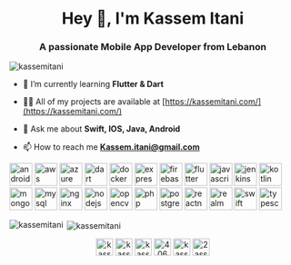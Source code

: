 <h1 align="center">Hey 👋, I'm Kassem Itani</h1>
<h3 align="center">A passionate Mobile App Developer from Lebanon</h3>

<p align="left"> <img src="https://komarev.com/ghpvc/?username=kassemitani" alt="kassemitani" /> </p>

- 🌱 I’m currently learning **Flutter & Dart**

- 👨‍💻 All of my projects are available at [https://kassemitani.com/](https://kassemitani.com/)

- 💬 Ask me about **Swift, IOS, Java, Android**

- 📫 How to reach me **Kassem.itani@gmail.com**

<p align="left"><img src="https://devicons.github.io/devicon/devicon.git/icons/android/android-original-wordmark.svg" alt="android" width="40" height="40"/> <img src="https://devicons.github.io/devicon/devicon.git/icons/amazonwebservices/amazonwebservices-original-wordmark.svg" alt="aws" width="40" height="40"/> <img src="https://www.vectorlogo.zone/logos/microsoft_azure/microsoft_azure-icon.svg" alt="azure" width="40" height="40"/> <img src="https://www.vectorlogo.zone/logos/dartlang/dartlang-icon.svg" alt="dart" width="40" height="40"/> <img src="https://devicons.github.io/devicon/devicon.git/icons/docker/docker-original-wordmark.svg" alt="docker" width="40" height="40"/> <img src="https://devicons.github.io/devicon/devicon.git/icons/express/express-original-wordmark.svg" alt="express" width="40" height="40"/> <img src="https://www.vectorlogo.zone/logos/firebase/firebase-icon.svg" alt="firebase" width="40" height="40"/> <img src="https://www.vectorlogo.zone/logos/flutterio/flutterio-icon.svg" alt="flutter" width="40" height="40"/> <img src="https://devicons.github.io/devicon/devicon.git/icons/javascript/javascript-original.svg" alt="javascript" width="40" height="40"/> <img src="https://www.vectorlogo.zone/logos/jenkins/jenkins-icon.svg" alt="jenkins" width="40" height="40"/> <img src="https://www.vectorlogo.zone/logos/kotlinlang/kotlinlang-icon.svg" alt="kotlin" width="40" height="40"/> <img src="https://devicons.github.io/devicon/devicon.git/icons/mongodb/mongodb-original-wordmark.svg" alt="mongodb" width="40" height="40"/> <img src="https://devicons.github.io/devicon/devicon.git/icons/mysql/mysql-original-wordmark.svg" alt="mysql" width="40" height="40"/> <img src="https://devicons.github.io/devicon/devicon.git/icons/nginx/nginx-original.svg" alt="nginx" width="40" height="40"/> <img src="https://devicons.github.io/devicon/devicon.git/icons/nodejs/nodejs-original-wordmark.svg" alt="nodejs" width="40" height="40"/> <img src="https://www.vectorlogo.zone/logos/opencv/opencv-icon.svg" alt="opencv" width="40" height="40"/> <img src="https://devicons.github.io/devicon/devicon.git/icons/php/php-original.svg" alt="php" width="40" height="40"/> <img src="https://devicons.github.io/devicon/devicon.git/icons/postgresql/postgresql-original-wordmark.svg" alt="postgresql" width="40" height="40"/> <img src="https://reactnative.dev/img/header_logo.svg" alt="reactnative" width="40" height="40"/> <img src="https://raw.githubusercontent.com/bestofjs/bestofjs-webui/8665e8c267a0215f3159df28b33c365198101df5/public/logos/realm.svg" alt="realm" width="40" height="40"/> <img src="https://devicons.github.io/devicon/devicon.git/icons/swift/swift-original-wordmark.svg" alt="swift" width="40" height="40"/> <img src="https://devicons.github.io/devicon/devicon.git/icons/typescript/typescript-original.svg" alt="typescript" width="40" height="40"/></p><p><img align="left" src="https://github-readme-stats.vercel.app/api/top-langs/?username=kassemitani&layout=compact&hide=html" alt="kassemitani" /></p>

<p>&nbsp;<img align="center" src="https://github-readme-stats.vercel.app/api?username=kassemitani&show_icons=true" alt="kassemitani" /></p>

<p align="center">
<a href="https://dev.to/kassemitani" target="blank"><img align="center" src="https://cdn.jsdelivr.net/npm/simple-icons@3.0.1/icons/dev-dot-to.svg" alt="kassemitani" height="30" width="30" /></a>
<a href="https://twitter.com/kassemitani" target="blank"><img align="center" src="https://cdn.jsdelivr.net/npm/simple-icons@3.0.1/icons/twitter.svg" alt="kassemitani" height="30" width="30" /></a>
<a href="https://linkedin.com/in/kassemitani" target="blank"><img align="center" src="https://cdn.jsdelivr.net/npm/simple-icons@3.0.1/icons/linkedin.svg" alt="kassemitani" height="30" width="30" /></a>
<a href="https://stackoverflow.com/users/4066068" target="blank"><img align="center" src="https://cdn.jsdelivr.net/npm/simple-icons@3.0.1/icons/stackoverflow.svg" alt="4066068" height="30" width="30" /></a>
<a href="https://fb.com/kassemitani" target="blank"><img align="center" src="https://cdn.jsdelivr.net/npm/simple-icons@3.0.1/icons/facebook.svg" alt="kassemitani" height="30" width="30" /></a>
<a href="https://instagram.com/2assem" target="blank"><img align="center" src="https://cdn.jsdelivr.net/npm/simple-icons@3.0.1/icons/instagram.svg" alt="2assem" height="30" width="30" /></a>
</p>

<!--
**kassemitani/kassemitani** is a ✨ _special_ ✨ repository because its `README.md` (this file) appears on your GitHub profile.

Here are some ideas to get you started:

- 🔭 I’m currently working on ...
- 🌱 I’m currently learning ...
- 👯 I’m looking to collaborate on ...
- 🤔 I’m looking for help with ...
- 💬 Ask me about ...
- 📫 How to reach me: ...
- 😄 Pronouns: ...
- ⚡ Fun fact: ...
-->
